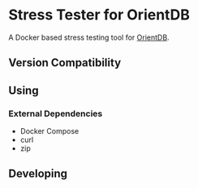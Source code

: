 # Stress Tester for OrientDB

A Docker based stress testing tool for [OrientDB](https://github.com/orientechnologies/orientdb).

## Version Compatibility



## Using

### External Dependencies

 * Docker Compose
 * curl
 * zip


## Developing


